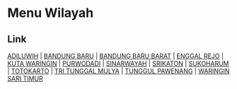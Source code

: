 # Menu Wilayah

## Link

[ADILUWIH](https://github.com/gigit-pemilu/pemilu-2024-18-lampung/tree/main/pileg-dpr/hitung-suara/sub/18-lampung/sub/10-pringsewu/sub/07-adiluwih/sub/2001-adiluwih)
 | 
[BANDUNG BARU](https://github.com/gigit-pemilu/pemilu-2024-18-lampung/tree/main/pileg-dpr/hitung-suara/sub/18-lampung/sub/10-pringsewu/sub/07-adiluwih/sub/2002-bandung-baru)
 | 
[BANDUNG BARU BARAT](https://github.com/gigit-pemilu/pemilu-2024-18-lampung/tree/main/pileg-dpr/hitung-suara/sub/18-lampung/sub/10-pringsewu/sub/07-adiluwih/sub/2011-bandung-baru-barat)
 | 
[ENGGAL REJO](https://github.com/gigit-pemilu/pemilu-2024-18-lampung/tree/main/pileg-dpr/hitung-suara/sub/18-lampung/sub/10-pringsewu/sub/07-adiluwih/sub/2004-enggal-rejo)
 | 
[KUTA WARINGIN](https://github.com/gigit-pemilu/pemilu-2024-18-lampung/tree/main/pileg-dpr/hitung-suara/sub/18-lampung/sub/10-pringsewu/sub/07-adiluwih/sub/2013-kuta-waringin)
 | 
[PURWODADI](https://github.com/gigit-pemilu/pemilu-2024-18-lampung/tree/main/pileg-dpr/hitung-suara/sub/18-lampung/sub/10-pringsewu/sub/07-adiluwih/sub/2008-purwodadi)
 | 
[SINARWAYAH](https://github.com/gigit-pemilu/pemilu-2024-18-lampung/tree/main/pileg-dpr/hitung-suara/sub/18-lampung/sub/10-pringsewu/sub/07-adiluwih/sub/2003-sinarwayah)
 | 
[SRIKATON](https://github.com/gigit-pemilu/pemilu-2024-18-lampung/tree/main/pileg-dpr/hitung-suara/sub/18-lampung/sub/10-pringsewu/sub/07-adiluwih/sub/2009-srikaton)
 | 
[SUKOHARUM](https://github.com/gigit-pemilu/pemilu-2024-18-lampung/tree/main/pileg-dpr/hitung-suara/sub/18-lampung/sub/10-pringsewu/sub/07-adiluwih/sub/2005-sukoharum)
 | 
[TOTOKARTO](https://github.com/gigit-pemilu/pemilu-2024-18-lampung/tree/main/pileg-dpr/hitung-suara/sub/18-lampung/sub/10-pringsewu/sub/07-adiluwih/sub/2012-totokarto)
 | 
[TRI TUNGGAL MULYA](https://github.com/gigit-pemilu/pemilu-2024-18-lampung/tree/main/pileg-dpr/hitung-suara/sub/18-lampung/sub/10-pringsewu/sub/07-adiluwih/sub/2007-tri-tunggal-mulya)
 | 
[TUNGGUL PAWENANG](https://github.com/gigit-pemilu/pemilu-2024-18-lampung/tree/main/pileg-dpr/hitung-suara/sub/18-lampung/sub/10-pringsewu/sub/07-adiluwih/sub/2010-tunggul-pawenang)
 | 
[WARINGIN SARI TIMUR](https://github.com/gigit-pemilu/pemilu-2024-18-lampung/tree/main/pileg-dpr/hitung-suara/sub/18-lampung/sub/10-pringsewu/sub/07-adiluwih/sub/2006-waringin-sari-timur)

